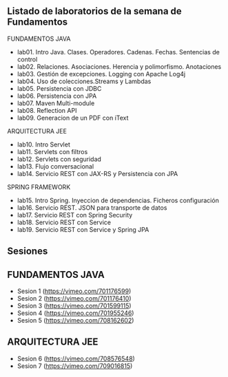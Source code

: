 ## Listado de laboratorios de la semana de Fundamentos

FUNDAMENTOS JAVA

* lab01. Intro Java. Clases. Operadores. Cadenas. Fechas. Sentencias de control
* lab02. Relaciones. Asociaciones. Herencia y polimorfismo. Anotaciones
* lab03. Gestión de excepciones. Logging con Apache Log4j
* lab04. Uso de colecciones.Streams y Lambdas
* lab05. Persistencia con JDBC
* lab06. Persistencia con JPA
* lab07. Maven Multi-module
* lab08. Reflection API
* lab09. Generacion de un PDF con iText

ARQUITECTURA JEE

* lab10. Intro Servlet
* lab11. Servlets con filtros
* lab12. Servlets con seguridad
* lab13. Flujo conversacional
* lab14. Servicio REST con JAX-RS y Persistencia con JPA

SPRING FRAMEWORK

* lab15. Intro Spring. Inyeccion de dependencias. Ficheros configuración
* lab16. Servicio REST. JSON para transporte de datos
* lab17. Servicio REST con Spring Security
* lab18. Servicio REST con Service
* lab19. Servicio REST con Service y Spring JPA

## Sesiones

## FUNDAMENTOS JAVA
* Sesion 1 (https://vimeo.com/701176599)
* Sesion 2 (https://vimeo.com/701176410)
* Sesion 3 (https://vimeo.com/701599115)
* Sesion 4 (https://vimeo.com/701955246)
* Sesion 5 (https://vimeo.com/708162602)
## ARQUITECTURA JEE
* Sesion 6 (https://vimeo.com/708576548)
* Sesion 7 (https://vimeo.com/709016815)
